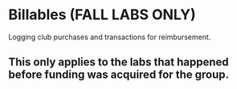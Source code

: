# Billables (FALL LABS ONLY)
Logging club purchases and transactions for reimbursement.
## This only applies to the labs that happened before funding was acquired for the group.
